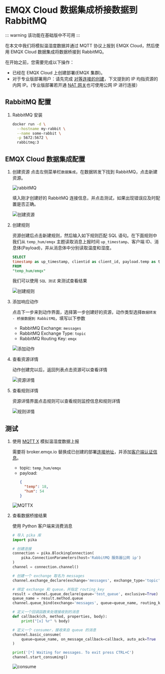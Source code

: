 # EMQX Cloud 数据集成桥接数据到 RabbitMQ

::: warning
该功能在基础版中不可用
:::

在本文中我们将模拟温湿度数据并通过 MQTT 协议上报到 EMQX Cloud，然后使用 EMQX Cloud 数据集成将数据桥接到 RabbitMQ。

在开始之前，您需要完成以下操作：

* 已经在 EMQX Cloud 上创建部署(EMQX 集群)。
* 对于专业版部署用户：请先完成 [对等连接的创建](../deployments/vpc_peering.md)，下文提到的 IP 均指资源的内网 IP。(专业版部署若开通 [NAT 网关](../vas/nat-gateway.md)也可使用公网 IP 进行连接）

## RabbitMQ 配置
1. RabbitMQ 安装

   ```bash
   docker run -d \
     --hostname my-rabbit \
     --name some-rabbit \
     -p 5672:5672 \
     rabbitmq:3
   ```

## EMQX Cloud 数据集成配置
1. 创建资源
   点击左侧菜单栏`数据集成`，在数据转发下找到 RabbitMQ，点击新建资源。

   ![rabbitMQ](./_assets/rabbitmq.png)

   填入刚才创建好的 RabbitMQ 连接信息，并点击测试，如果出现错误应及时配置是否正确。

   ![创建资源](./_assets/rabbitmq_create_resource.png)

2. 创建规则

   资源创建后点击新建规则，然后输入如下规则匹配 SQL 语句。在下面规则中我们从 `temp_hum/emqx` 主题读取消息上报时间 `up_timestamp`、客户端 ID、消息体(Payload)，并从消息体中分别读取温度和湿度。

   ```sql
   SELECT
   timestamp as up_timestamp, clientid as client_id, payload.temp as temp, payload.hum as hum
   FROM
   "temp_hum/emqx"
   ```
   我们可以使用 `SQL 测试` 来测试查看结果

   ![创建规则](./_assets/rds_mysql_create_rule.png)

3. 添加响应动作

   点击下一步来到动作界面，选择第一步创建好的资源，动作类型选择`数据转发 - 桥接数据到 RabbitMQ`，填写以下参数
   - RabbitMQ Exchange: `messages`
   - RabbitMQ Exchange Type: `topic`
   - RabbitMQ Routing Key: `emqx`

   ![添加动作](./_assets/rabbitmq_create_action.png)

4. 查看资源详情

   动作创建完以后，返回列表点击资源可以查看详情

   ![资源详情](./_assets/rabbitmq_view_resource.png)

5. 查看规则详情

   资源详情界面点击规则可以查看规则监控信息和规则详情

   ![规则详情](./_assets/rabbitmq_view_rule.png)

## 测试

1. 使用 [MQTT X](https://mqttx.app/) 模拟温湿度数据上报

   需要将 broker.emqx.io 替换成已创建的部署[连接地址](../deployments/view_deployment.md)，并添加[客户端认证信息](../deployments/auth.md)。
    - topic: `temp_hum/emqx`
    - payload:
      ```json
      {
        "temp": 18,
        "hum": 54
      }
      ```

   ![MQTTX](./_assets/rdsmysql_mqttx_publish.png)
2. 查看数据桥接结果

   使用 Python 客户端来消费消息

   ```python
   # 导入 pika 库
   import pika

   # 创建连接
   connection = pika.BlockingConnection(
       pika.ConnectionParameters(host='RabbitMQ 服务器公网 ip')
   )
   channel = connection.channel()

   # 创建一个 exchange 取名为 messages
   channel.exchange_declare(exchange='messages', exchange_type='topic')

   # 绑定 exchange 和 queue，并指定 routing_key
   result = channel.queue_declare(queue='test_queue', exclusive=True)
   queue_name = result.method.queue
   channel.queue_bind(exchange='messages', queue=queue_name, routing_key='emqx')

   # 定义一个回调函数来处理接收到的消息
   def callback(ch, method, properties, body):
       print("[x] %r" % body)

   # 定义一个 consumer，接收来自 queue 的消息
   channel.basic_consume(
       queue=queue_name, on_message_callback=callback, auto_ack=True
   )

   print('[*] Waiting for messages. To exit press CTRL+C')
   channel.start_consuming()
   ```

   ![consume](./_assets/rabbitmq_consume.png)


